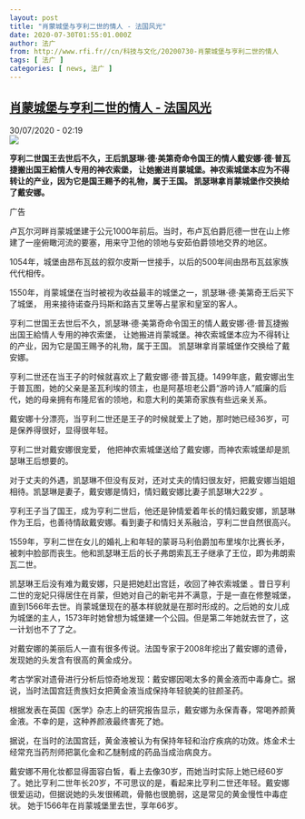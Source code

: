 ```yaml
---
layout: post
title: "肖蒙城堡与亨利二世的情人 - 法国风光"
date: 2020-07-30T01:55:01.000Z
author: 法广
from: http://www.rfi.fr//cn/科技与文化/20200730-肖蒙城堡与亨利二世的情人
tags: [ 法广 ]
categories: [ news, 法广 ]
---
```

<!--1596074101000-->
[肖蒙城堡与亨利二世的情人 - 法国风光](http://www.rfi.fr//cn/%E7%A7%91%E6%8A%80%E4%B8%8E%E6%96%87%E5%8C%96/20200730-%E8%82%96%E8%92%99%E5%9F%8E%E5%A0%A1%E4%B8%8E%E4%BA%A8%E5%88%A9%E4%BA%8C%E4%B8%96%E7%9A%84%E6%83%85%E4%BA%BA)
------

<div>
<div>30/07/2020 - 02:19</div><img src="https://s.rfi.fr/media/display/dabae8a8-1127-11ea-a1a2-005056bf7c53/w:310/p:16x9/Atelier_Clouet_Diane_de_Poitiers_0.jpg"><p><strong>亨利二世国王去世后不久，王后凯瑟琳·德·美第奇命令国王的情人戴安娜·德·普瓦捷搬出国王給情人专用的神农索堡， 让她搬进肖蒙城堡。神农索城堡本应为不得转让的产业，因为它是国王赐予的礼物，属于王国。 凯瑟琳拿肖蒙城堡作交换给了戴安娜。</strong></p><div class="t-content__body u-clearfix"><div class="m-interstitial"><div class="m-interstitial__ad"><divclass="m-block-ad "data-tms-ad-type="box"data-tms-ad-status="idle"data-tms-ad-pos="1"><div class="m-block-ad__label"><span class="m-block-ad__label__text">广告</span></div><div class="m-block-ad__content"></div></div></div></div><p>卢瓦尔河畔肖蒙城堡建于公元1000年前后。当时，布卢瓦伯爵厄德一世在山上修建了一座俯瞰河流的要塞，用来守卫他的领地与安茹伯爵领地交界的地区。</p><p>1054年，城堡由昂布瓦兹的叙尔皮斯一世接手，以后的500年间由昂布瓦兹家族代代相传。</p><p>1550年，肖蒙城堡在当时被视为收益最丰的城堡之一，凯瑟琳·德·美第奇王后买下了城堡， 用来接待诺查丹玛斯和路吉艾里等占星家和皇室的客人。</p><p>亨利二世国王去世后不久，凯瑟琳·德·美第奇命令国王的情人戴安娜·德·普瓦捷搬出国王給情人专用的神农索堡， 让她搬进肖蒙城堡。神农索城堡本应为不得转让的产业，因为它是国王赐予的礼物，属于王国。 凯瑟琳拿肖蒙城堡作交换给了戴安娜。</p><p>亨利二世还在当王子的时候就喜欢上了戴安娜·德·普瓦捷。1499年底，戴安娜出生于普瓦图，她的父亲是圣瓦利埃的领主，也是阿基坦老公爵“游吟诗人”威廉的后代，她的母亲拥有布隆尼省的领地，和意大利的美第奇家族有些远亲关系。</p><p>戴安娜十分漂亮，当亨利二世还是王子的时候就爱上了她，那时她已经36岁，可是保养得很好，显得很年轻。</p><p>亨利二世对戴安娜很宠爱， 他把神农索城堡送给了戴安娜，而神农索城堡却是凯瑟琳王后想要的。</p><p>对于丈夫的外遇，凯瑟琳不但没有反对，还对丈夫的情妇很友好，把戴安娜当姐姐相待。凯瑟琳是妻子，戴安娜是情妇，情妇戴安娜比妻子凯瑟琳大22岁 。</p><p>亨利王子当了国王，成为亨利二世后，他还是钟情爱着年长的情妇戴安娜，凯瑟琳作为王后，也善待情敌戴安娜。看到妻子和情妇关系融洽，亨利二世自然很高兴。</p><p>1559年，亨利二世在女儿的婚礼上和年轻的蒙哥马利伯爵加布里埃尔比赛长矛，被刺中脸部而丧生。他和凯瑟琳王后的长子弗朗索瓦王子继承了王位，即为弗朗索瓦二世。</p><p>凯瑟琳王后没有难为戴安娜，只是把她赶出宫廷，收回了神农索城堡 。昔日亨利二世的宠妃只得居住在肖蒙，但她对自己的新宅并不满意，于是一直在修整城堡，直到1566年去世。肖蒙城堡现在的基本样貌就是在那时形成的。之后她的女儿成为城堡的主人，1573年时她曾想为城堡建一个公园。但是第二年她就去世了，这一计划也不了了之。</p><p>对戴安娜的美丽后人一直有很多传说。法国专家于2008年挖出了戴安娜的遗骨，发现她的头发含有很高的黄金成分。</p><p>考古学家对遗骨进行分析后惊奇地发现：戴安娜因喝太多的黄金液而中毒身亡。据说，当时法国宫廷贵族妇女把黄金液当成保持年轻貌美的驻颜圣药。</p><p>根据发表在英国《医学》杂志上的研究报告显示，戴安娜为永保青春，常喝养颜黄金液。不幸的是，这种养颜液最终害死了她。</p><p>据说，在当时的法国宫廷，黄金液被认为有保持年轻和治疗疾病的功效。炼金术士经常充当药剂师把氯化金和乙醚制成的药品当成治病良方。</p><p>戴安娜不用化妆都显得面容白皙，看上去像30岁，而她当时实际上她已经60岁了。她比亨利二世年长20岁，不可思议的是，看起来比亨利二世还年轻。戴安娜很爱运动，但据说她的头发很稀疏，骨骼也很脆弱，这是常见的黄金慢性中毒症状。 她于1566年在肖蒙城堡里去世，享年66岁。</p><p> </p><div class="o-self-promo o-self-promo--nl o-self-promo--hidden" data-selfpromo-newsletter></div><div class="o-self-promo o-self-promo--app o-self-promo--hidden" data-selfpromo-app></div></div>
</div>
